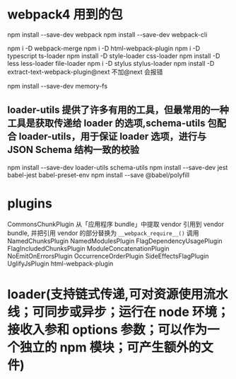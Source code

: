 # webpack4 用到的包

npm install --save-dev webpack
npm install --save-dev webpack-cli

npm i -D webpack-merge
npm i -D html-webpack-plugin
npm i -D typescript ts-loader
npm install -D style-loader css-loader
npm install -D less less-loader file-loader
npm i -D stylus stylus-loader
npm install -D extract-text-webpack-plugin@next 不加@next 会报错

npm install --save-dev memory-fs

## loader-utils 提供了许多有用的工具，但最常用的一种工具是获取传递给 loader 的选项,schema-utils 包配合 loader-utils，用于保证 loader 选项，进行与 JSON Schema 结构一致的校验

npm install --save-dev loader-utils schema-utils
npm install --save-dev jest babel-jest babel-preset-env
npm install --save @babel/polyfill

# plugins

CommonsChunkPlugin 从「应用程序 bundle」中提取 vendor 引用到 vendor bundle, 并把引用 vendor 的部分替换为 `__webpack_require__()` 调用
NamedChunksPlugin
NamedModulesPlugin
FlagDependencyUsagePlugin
FlagIncludedChunksPlugin
ModuleConcatenationPlugin
NoEmitOnErrorsPlugin
OccurrenceOrderPlugin
SideEffectsFlagPlugin
UglifyJsPlugin
html-webpack-plugin

# loader(支持链式传递,可对资源使用流水线；可同步或异步；运行在 node 环境；接收入参和 options 参数；可以作为一个独立的 npm 模块；可产生额外的文件)
